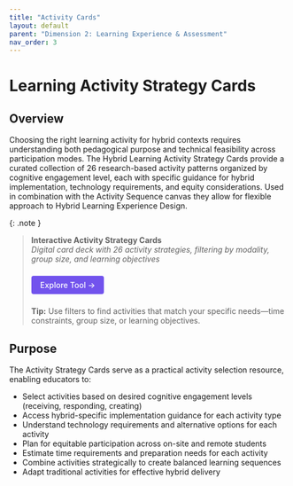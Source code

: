 ```yaml
---
title: "Activity Cards"
layout: default
parent: "Dimension 2: Learning Experience & Assessment"
nav_order: 3
---
```


# Learning Activity Strategy Cards


## Overview
Choosing the right learning activity for hybrid contexts requires understanding both pedagogical purpose and technical feasibility across participation modes. The Hybrid Learning Activity Strategy Cards provide a curated collection of 26 research-based activity patterns organized by cognitive engagement level, each with specific guidance for hybrid implementation, technology requirements, and equity considerations. Used in combination with the Activity Sequence canvas they allow for flexible approach to Hybrid Learning Experience Design.



{: .note }
> **Interactive Activity Strategy Cards**  
> *Digital card deck with 26 activity strategies, filtering by modality, group size, and learning objectives*
>
> <a href="{{ '/assets/tools/hybrid-learning-activity-cards.html' | relative_url }}" style="display: inline-block; background: #7253ed; color: white; padding: 8px 16px; text-decoration: none; border-radius: 4px; font-weight: 500; margin: 8px 0; font-size: 14px;">
> Explore Tool →
> </a>
>
> **Tip:** Use filters to find activities that match your specific needs—time constraints, group size, or learning objectives.



## Purpose
The Activity Strategy Cards serve as a practical activity selection resource, enabling educators to:

- Select activities based on desired cognitive engagement levels (receiving, responding, creating)
- Access hybrid-specific implementation guidance for each activity type
- Understand technology requirements and alternative options for each activity
- Plan for equitable participation across on-site and remote students
- Estimate time requirements and preparation needs for each activity
- Combine activities strategically to create balanced learning sequences
- Adapt traditional activities for effective hybrid delivery

